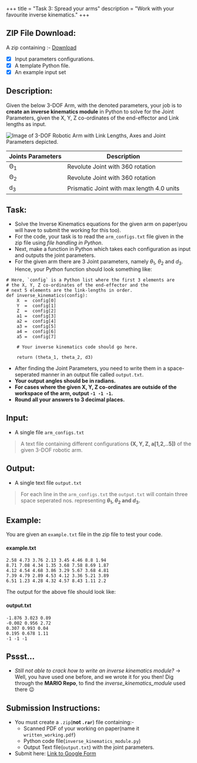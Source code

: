 +++
title = "Task 3: Spread your arms"
description = "Work with your favourite inverse kinematics."
+++

## ZIP File Download:
A zip containing :-
[Download](https://drive.google.com/drive/folders/1k_b8FbtwirBn1d9N5-RJgHnU5uFAJIjV?usp=sharing)
- [x] Input parameters configurations.
- [x] A template Python file.
- [x] An example input set

## Description:
Given the below 3-DOF Arm, with the denoted parameters, your job is to **create an inverse kinematics module** in Python to solve for the Joint Parameters, given the X, Y, Z co-ordinates of the end-effector and Link lengths as input.

![Image of 3-DOF Robotic Arm with Link Lengths, Axes and Joint Parameters depicted.](https://i.imgur.com/LaDt7rT.png)

| Joints Parameters    | Description                               |
|----------------------|-------------------------------------------|
| &Theta;<sub>1</sub>  | Revolute Joint with 360 rotation          |
| &Theta;<sub>2</sub>  | Revolute Joint with 360 rotation          |
| d<sub>3</sub>        | Prismatic Joint with max length 4.0 units |

## Task:
- Solve the Inverse Kinematics equations for the given arm on paper(you will have to submit the working for this too).
- For the code, your task is to read the `arm_configs.txt` file given in the zip file using *file handling in Python*.
- Next, make a function in Python which takes each configuration as input and outputs the joint parameters. 
- For the given arm there are 3 Joint parameters, namely $\theta$<sub>1</sub>, $\theta$<sub>2</sub> and $d$<sub>3</sub>.
Hence, your Python function should look something like:
```\python
# Here, `config` is a Python list where the first 3 elements are
# the X, Y, Z co-ordinates of the end-effector and the
# next 5 elements are the link-lengths in order.
def inverse_kinematics(config):
    X  =  config[0]
    Y  =  config[1]
    Z  =  config[2]
    a1 =  config[3]
    a2 =  config[4]
    a3 =  config[5]
    a4 =  config[6]
    a5 =  config[7]
    
    # Your inverse kinematics code should go here.
    
    return (theta_1, theta_2, d3)
```
- After finding the Joint Parameters, you need to write them in a space-seperated manner in an output file called `output.txt`.
- **Your output angles should be in radians.**
- **For cases where the given X, Y, Z co-ordinates are outside of the workspace of the arm, output `-1 -1 -1`.**
- **Round all your answers to 3 decimal places.**

## Input:
- A single file `arm_configs.txt`
> A text file containing different configurations **(X, Y, Z, a[1,2,..5])** of the given 3-DOF robotic arm.

## Output:
- A single text file `output.txt`
> For each line in the `arm_configs.txt` the `output.txt` will contain three space seperated nos. representing **$\theta$<sub>1</sub>, $\theta$<sub>2</sub> and $d$<sub>3</sub>.**

## Example:
You are given an `example.txt` file in the zip file to test your code.
#### example.txt

```\text
2.58 4.73 3.76 2.13 3.45 4.46 8.8 1.94
8.71 7.08 4.34 1.35 3.68 7.58 8.69 1.87
4.12 4.54 4.68 3.86 3.29 5.67 3.68 4.81
7.39 4.79 2.89 4.53 4.12 3.36 5.21 3.89
6.51 1.23 4.28 4.32 4.57 8.43 1.11 2.2
```

The output for the above file should look like:
#### output.txt

```\text
-1.876 3.023 0.89
-0.002 0.956 2.72
0.307 0.993 0.04
0.195 0.678 1.11
-1 -1 -1
```

## Pssst...
- *Still not able to crack how to write an inverse kinematics module?*
-> Well, you have used one before, and we wrote it for you then! Dig through the **MARIO Repo**, to find the *inverse_kinematics_module* used there :wink:

## Submission Instructions:
- You must create a `.zip`(**not `.rar`**) file containing:-
    - Scanned PDF of your working on paper(name it `written_working.pdf`)
    - Python code file(`inverse_kinematics_module.py`)
    - Output Text file(`output.txt`) with the joint parameters.
- Submit here: [Link to Google Form](https://forms.gle/SCsTA2dsoxNAzKom8)

